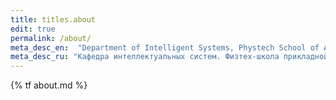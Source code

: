 ```yaml
---
title: titles.about
edit: true
permalink: /about/
meta_desc_en:  "Department of Intelligent Systems, Phystech School of Applied Mathematics and Informatics MIPT."
meta_desc_ru: "Кафедра интеллектуальных систем. Физтех-школа прикладной математики и информатики МФТИ"
---
```


{% tf about.md %}
